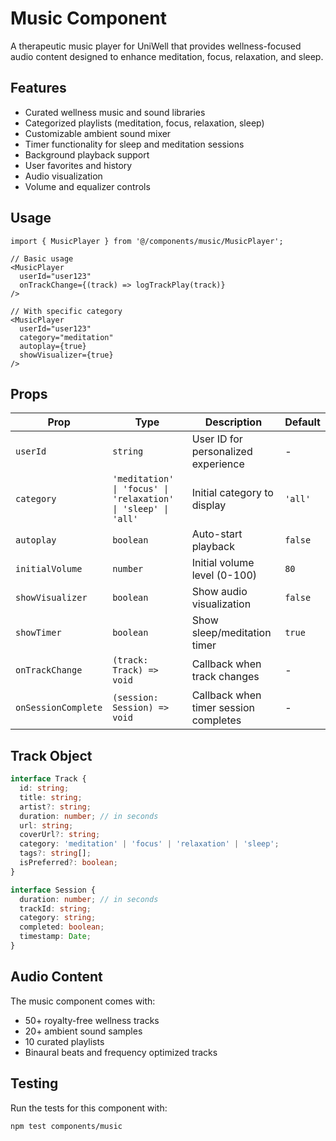 # Music Component

A therapeutic music player for UniWell that provides wellness-focused audio content designed to enhance meditation, focus, relaxation, and sleep.

## Features

- Curated wellness music and sound libraries
- Categorized playlists (meditation, focus, relaxation, sleep)
- Customizable ambient sound mixer
- Timer functionality for sleep and meditation sessions
- Background playback support
- User favorites and history
- Audio visualization
- Volume and equalizer controls

## Usage

```tsx
import { MusicPlayer } from '@/components/music/MusicPlayer';

// Basic usage
<MusicPlayer 
  userId="user123"
  onTrackChange={(track) => logTrackPlay(track)}
/>

// With specific category
<MusicPlayer 
  userId="user123"
  category="meditation"
  autoplay={true}
  showVisualizer={true}
/>
```

## Props

| Prop | Type | Description | Default |
|------|------|-------------|---------|
| `userId` | `string` | User ID for personalized experience | - |
| `category` | `'meditation' \| 'focus' \| 'relaxation' \| 'sleep' \| 'all'` | Initial category to display | `'all'` |
| `autoplay` | `boolean` | Auto-start playback | `false` |
| `initialVolume` | `number` | Initial volume level (0-100) | `80` |
| `showVisualizer` | `boolean` | Show audio visualization | `false` |
| `showTimer` | `boolean` | Show sleep/meditation timer | `true` |
| `onTrackChange` | `(track: Track) => void` | Callback when track changes | - |
| `onSessionComplete` | `(session: Session) => void` | Callback when timer session completes | - |

## Track Object

```typescript
interface Track {
  id: string;
  title: string;
  artist?: string;
  duration: number; // in seconds
  url: string;
  coverUrl?: string;
  category: 'meditation' | 'focus' | 'relaxation' | 'sleep';
  tags?: string[];
  isPreferred?: boolean;
}

interface Session {
  duration: number; // in seconds
  trackId: string;
  category: string;
  completed: boolean;
  timestamp: Date;
}
```

## Audio Content

The music component comes with:

- 50+ royalty-free wellness tracks
- 20+ ambient sound samples
- 10 curated playlists
- Binaural beats and frequency optimized tracks

## Testing

Run the tests for this component with:

```bash
npm test components/music
``` 